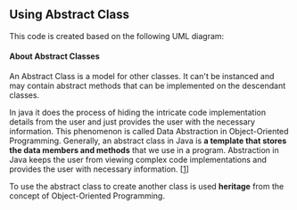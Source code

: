 ## Using Abstract Class

This code is created based on the following UML diagram:




#### About Abstract Classes
An Abstract Class is a model for other classes. It can't be instanced and may contain
abstract methods that can be implemented on the descendant classes.

<p></p>

In java it does the process of hiding the intricate code 
implementation details from the user and just provides the user 
with the necessary information. This phenomenon is called Data 
Abstraction in Object-Oriented Programming. Generally, an abstract
class in Java is **a template that stores the data members and 
methods** that we use in a program. Abstraction in Java keeps the 
user from viewing complex code implementations and provides 
the user with necessary information. [[1](https://www.simplilearn.com/tutorials/java-tutorial/abstract-class-in-java#:~:text=Abstract%20Class%20in%20Java%20does,%2DOriented%20Programming%20(Java).)]

To use the abstract class to create another class is used 
**heritage** from the concept of Object-Oriented Programming.

